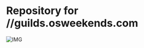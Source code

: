 # Repository for //guilds.osweekends.com

![IMG](https://media.giphy.com/media/QK21sAsxnJATS/giphy.gif)